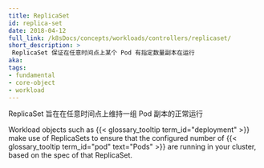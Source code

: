 ```yaml
---
title: ReplicaSet
id: replica-set
date: 2018-04-12
full_link: /k8sDocs/concepts/workloads/controllers/replicaset/
short_description: >
 ReplicaSet 保证在任意时间点上某个 Pod 有指定数量副本在运行
aka:
tags:
- fundamental
- core-object
- workload
---
```

 ReplicaSet 旨在在任意时间点上维持一组 Pod 副本的正常运行

 <!--
 ---
 title: ReplicaSet
 id: replica-set
 date: 2018-04-12
 full_link: /docs/concepts/workloads/controllers/replicaset/
 short_description: >
  ReplicaSet ensures that a specified number of Pod replicas are running at one time

 aka:
 tags:
 - fundamental
 - core-object
 - workload
 ---
  A ReplicaSet (aims to) maintain a set of replica Pods running at any given time.
  -->
<!--more-->

Workload objects such as {{< glossary_tooltip term_id="deployment" >}} make use of ReplicaSets
to ensure that the configured number of {{< glossary_tooltip term_id="pod" text="Pods" >}} are
running in your cluster, based on the spec of that ReplicaSet.
